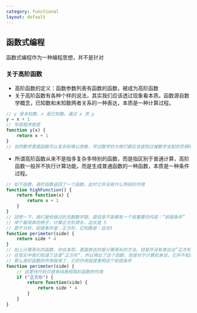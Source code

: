 ```yaml
---
category: functional
layout: default
---
```


## 函数式编程
函数式编程作为一种编程思想，并不是针对

### 关于高阶函数
- 高阶函数的定义：函数参数列表有函数的函数，被成为高阶函数
- 关于高阶函数有各种个样的说法，其实我们应该透过现象看本质。函数源自数学概念，已知数和未知数两者关系的一种表达，本质是一种计算过程。
```js
// y 是未知数，x 是已知数，通过 x 求 y
y = x + 1
// 写成程序就是
function y(x) {
    return x + 1
}
// 当然数学里面函数可以复杂到难以想象，学过数学的大佬们都应该尝到过被数学支配的恐惧吧
```
- 所谓高阶函数从来不是指多复杂多特别的函数，而是指区别于普通计算，高阶函数一般并不执行计算功能，而是生成普通函数的一种函数，本质是一种条件过程。
```js
// 如下函数，高阶函数返回了一个函数，此时它并没有什么特别的作用
function highFunction() {
    return function(x) {
        return x + 1
    }
}
// 回想一下，我们曾经做过的无数数学题，题目是不是都有一个很重要的内容：“前提条件”
// 举个最简单的例子，计算正方形周长，边长是 5
// 题干分析，前提条件是：正方形，已知数是：边长5
function perimeter(side) {
    return side * 4
}
// 如上计算周长的函数，你会发现，里面表达的是计算周长的方法，但是并没有表达出”正方形“重要的这个前提条件
// 在现实中我们知道了这是”正方形“，所以得出了这个函数，但是对于计算机来说，它并不知道，所以无论你给的是”正方形“还是等边三角形，它都会使用同样的方式
// 那么高阶函数的作用就来了，它的作用就是表明这个前提条件
function perimeter(side) {
    // 这里伪代码只是单纯表明高阶函数的作用
    if ("正方形") {
        return function(side) {
            return side * 4
        }
    }
}
```